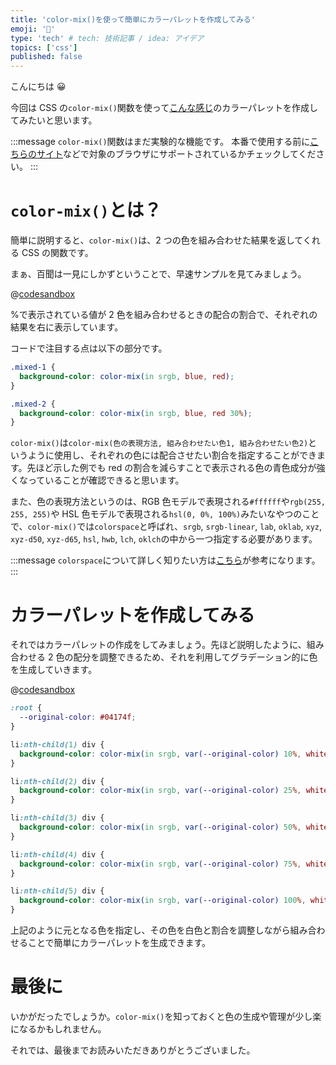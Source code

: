 ```yaml
---
title: 'color-mix()を使って簡単にカラーパレットを作成してみる'
emoji: '🎨'
type: 'tech' # tech: 技術記事 / idea: アイデア
topics: ['css']
published: false
---
```


こんにちは 😀

今回は CSS の`color-mix()`関数を使って[こんな感じ](https://tailwindcss.com/docs/customizing-colors#default-color-palette)のカラーパレットを作成してみたいと思います。

:::message
`color-mix()`関数はまだ実験的な機能です。
本番で使用する前に[こちらのサイト](https://caniuse.com/mdn-css_types_color_color-mix)などで対象のブラウザにサポートされているかチェックしてください。
:::

# `color-mix()`とは？

簡単に説明すると、`color-mix()`は、2 つの色を組み合わせた結果を返してくれる CSS の関数です。

まぁ、百聞は一見にしかずということで、早速サンプルを見てみましょう。

@[codesandbox](https://codesandbox.io/embed/stoic-sea-i82g4w?fontsize=14&hidenavigation=1&theme=dark)

%で表示されている値が 2 色を組み合わせるときの配合の割合で、それぞれの結果を右に表示しています。

コードで注目する点は以下の部分です。

```css:style.css
.mixed-1 {
  background-color: color-mix(in srgb, blue, red);
}

.mixed-2 {
  background-color: color-mix(in srgb, blue, red 30%);
}

```

`color-mix()`は`color-mix(色の表現方法, 組み合わせたい色1, 組み合わせたい色2)`というように使用し、それぞれの色には配合させたい割合を指定することができます。先ほど示した例でも red の割合を減らすことで表示される色の青色成分が強くなっていることが確認できると思います。

また、色の表現方法というのは、RGB 色モデルで表現される`#ffffff`や`rgb(255, 255, 255)`や HSL 色モデルで表現される`hsl(0, 0%, 100%)`みたいなやつのことで、`color-mix()`では`colorspace`と呼ばれ、`srgb`, `srgb-linear`, `lab`, `oklab`, `xyz`, `xyz-d50`, `xyz-d65`, `hsl`, `hwb`, `lch`, `oklch`の中から一つ指定する必要があります。

:::message
`colorspace`について詳しく知りたい方は[こちら](https://developer.mozilla.org/ja/docs/Web/CSS/color_value)が参考になります。
:::

# カラーパレットを作成してみる

それではカラーパレットの作成をしてみましょう。先ほど説明したように、組み合わせる 2 色の配分を調整できるため、それを利用してグラデーション的に色を生成していきます。

@[codesandbox](https://codesandbox.io/embed/prod-wind-4hkljf?fontsize=14&hidenavigation=1&theme=dark)

```css:style.css
:root {
  --original-color: #04174f;
}

li:nth-child(1) div {
  background-color: color-mix(in srgb, var(--original-color) 10%, white);
}

li:nth-child(2) div {
  background-color: color-mix(in srgb, var(--original-color) 25%, white);
}

li:nth-child(3) div {
  background-color: color-mix(in srgb, var(--original-color) 50%, white);
}

li:nth-child(4) div {
  background-color: color-mix(in srgb, var(--original-color) 75%, white);
}

li:nth-child(5) div {
  background-color: color-mix(in srgb, var(--original-color) 100%, white);
}
```

上記のように元となる色を指定し、その色を白色と割合を調整しながら組み合わせることで簡単にカラーパレットを生成できます。

# 最後に

いかがだったでしょうか。`color-mix()`を知っておくと色の生成や管理が少し楽になるかもしれません。

それでは、最後までお読みいただきありがとうございました。
